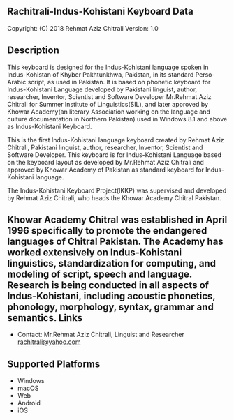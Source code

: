 Rachitrali-Indus-Kohistani Keyboard Data
----------------------------------------


Copyright:      (C) 2018 Rehmat Aziz Chitrali
Version:        1.0

Description
-----------

This keyboard is designed for the Indus-Kohistani language spoken in Indus-Kohistan of Khyber Pakhtunkhwa, Pakistan, in its standard Perso-Arabic script, as used in Pakistan. It is based on phonetic keyboard for Indus-Kohistani Language developed by Pakistani linguist, author, researcher, Inventor, Scientist and Software Developer Mr.Rehmat Aziz Chitrali for Summer Institute of Linguistics(SIL), and later approved by Khowar Academy(an literary Association working on the language and culture documentation in Northern Pakistan) used in Windows 8.1 and above as Indus-Kohistani Keyboard.

This is the first Indus-Kohistani language keyboard created by Rehmat Aziz Chitrali, Pakistani linguist, author, researcher, Inventor, Scientist and Software Developer. This keyboard is for Indus-Kohistani Language based on the keyboard layout as developed by Mr.Rehmat Aziz Chitrali and approved by Khowar Academy of Pakistan as standard keyboard for Indus-Kohistani language.

The Indus-Kohistani Keyboard Project(IKKP) was supervised and developed by Rehmat Aziz Chitrali, who heads the Khowar Academy Chitral Pakistan.

Khowar Academy Chitral was established in April 1996 specifically to promote the endangered languages of Chitral Pakistan. The Academy has worked extensively on Indus-Kohistani linguistics, standardization for computing, and modeling of script, speech and language. Research is being conducted in all aspects of Indus-Kohistani, including acoustic phonetics, phonology, morphology, syntax, grammar and semantics.
Links
-----

* Contact: Mr.Rehmat Aziz Chitrali, Linguist and Researcher <rachitrali@yahoo.com>

Supported Platforms
-------------------
 * Windows
 * macOS
 * Web
 * Android
 * iOS